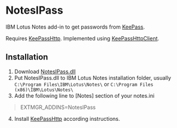 # NotesIPass
IBM Lotus Notes add-in to get passwords from [KeePass](http://keepass.info).

Requires [KeePassHttp](http://github.com/pfn/keepasshttp).
Implemented using [KeePassHttpClient](http://github.com/nredko/keepasshttpclient).

## Installation

1. Download [NotesIPass.dll](https://github.com/nredko/NotesIPass/raw/master/NotesIPass.dll)
2. Put NotesIPass.dll to IBM Lotus Notes installation folder, usually `C:\Program Files\IBM\Lotus\Notes\` or `C:\Program Files (x86)\IBM\Lotus\Notes\`
3. Add the following line to [Notes] section of your notes.ini 
> EXTMGR_ADDINS=NotesIPass
4. Install [KeePassHttp](http://github.com/pfn/keepasshttp) according instructions.